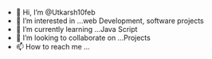 - 👋 Hi, I’m @Utkarsh10feb
- 👀 I’m interested in ...web Development, software projects
- 🌱 I’m currently learning ...Java Script
- 💞️ I’m looking to collaborate on ...Projects
- 📫 How to reach me ...

<!---
Utkarsh10feb/Utkarsh10feb is a ✨ special ✨ repository because its `README.md` (this file) appears on your GitHub profile.
You can click the Preview link to take a look at your changes.
--->
